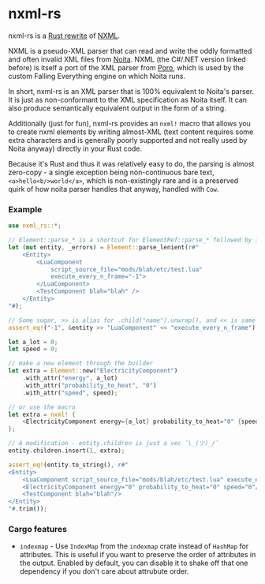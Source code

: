 nxml-rs
===
nxml-rs is a [Rust rewrite](https://transitiontech.ca/random/RIIR) of
[NXML](https://github.com/XWitchProject/NXML).

NXML is a pseudo-XML parser that can read and write the oddly formatted and
often invalid XML files from [Noita](https://noitagame.com). NXML (the C#/.NET
version linked before) is itself a port of the XML parser from
[Poro](https://github.com/gummikana/poro), which is used by the custom Falling
Everything engine on which Noita runs.

In short, nxml-rs is an XML parser that is 100% equivalent to Noita's parser. It
is just as non-conformant to the XML specification as Noita itself. It can also
produce semantically equivalent output in the form of a string.

Additionally (just for fun), nxml-rs provides an `nxml!` macro that allows you
to create nxml elements by writing almost-XML (text content requires some extra
characters and is generally poorly supported and not really used by Noita
anyway) directly in your Rust code.

Because it's Rust and thus it was relatively easy to do, the parsing is almost
zero-copy - a single exception being non-continuous bare text,
`<a>hello<b/>world</a>`, which is non-existingly rare and is a preserved quirk
of how noita parser handles that anyway, handled with `Cow`.

### Example

```rust
use nxml_rs::*;

// Element::parse_* is a shortcut for ElementRef::parse_* followed by into_owned
let (mut entity, _errors) = Element::parse_lenient(r#"
    <Entity>
        <LuaComponent
            script_source_file="mods/blah/etc/test.lua"
            execute_every_n_frame="-1">
        </LuaComponent>
        <TestComponent blah="blah" />
    </Entity>
"#);

// Some sugar, >> is alias for .child("name").unwrap(), and << is same for .attr
assert_eq!("-1", &entity >> "LuaComponent" << "execute_every_n_frame");

let a_lot = 0;
let speed = 0;

// make a new element through the builder
let extra = Element::new("ElectricityComponent")
    .with_attr("energy", a_lot)
    .with_attr("probability_to_heat", "0")
    .with_attr("speed", speed);

// or use the macro
let extra = nxml! {
    <ElectricityComponent energy={a_lot} probability_to_heat="0" {speed} />
};

// A modification - entity.children is just a vec ¯\_(ツ)_/¯
entity.children.insert(1, extra);

assert_eq!(entity.to_string(), r#"
<Entity>
    <LuaComponent script_source_file="mods/blah/etc/test.lua" execute_every_n_frame="-1"/>
    <ElectricityComponent energy="0" probability_to_heat="0" speed="0"/>
    <TestComponent blah="blah"/>
</Entity>
"#.trim());
```

### Cargo features
- `indexmap` - Use `IndexMap` from the `indexmap` crate instead of `HashMap`
  for attributes. This is useful if you want to preserve the order of
  attributes in the output. Enabled by default, you can disable it to shake off
  that one dependency if you don't care about attrubute order.
